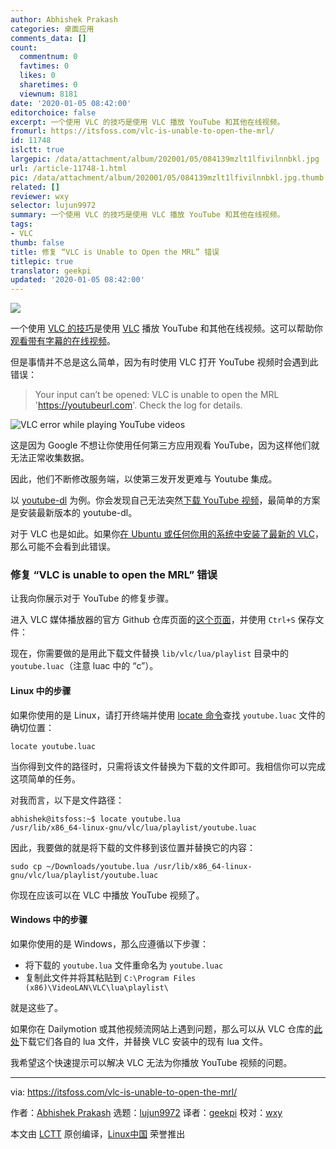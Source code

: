 ```yaml
---
author: Abhishek Prakash
categories: 桌面应用
comments_data: []
count:
  commentnum: 0
  favtimes: 0
  likes: 0
  sharetimes: 0
  viewnum: 8181
date: '2020-01-05 08:42:00'
editorchoice: false
excerpt: 一个使用 VLC 的技巧是使用 VLC 播放 YouTube 和其他在线视频。
fromurl: https://itsfoss.com/vlc-is-unable-to-open-the-mrl/
id: 11748
islctt: true
largepic: /data/attachment/album/202001/05/084139mzlt1lfivilnnbkl.jpg
url: /article-11748-1.html
pic: /data/attachment/album/202001/05/084139mzlt1lfivilnnbkl.jpg.thumb.jpg
related: []
reviewer: wxy
selector: lujun9972
summary: 一个使用 VLC 的技巧是使用 VLC 播放 YouTube 和其他在线视频。
tags:
- VLC
thumb: false
title: 修复 “VLC is Unable to Open the MRL” 错误
titlepic: true
translator: geekpi
updated: '2020-01-05 08:42:00'
---
```


![](/data/attachment/album/202001/05/084139mzlt1lfivilnnbkl.jpg)


一个使用 [VLC 的技巧](https://itsfoss.com/simple-vlc-tips/)是使用 [VLC](https://www.videolan.org/index.html) 播放 YouTube 和其他在线视频。这可以帮助你[观看带有字幕的在线视频](https://itsfoss.com/penguin-subtitle-player/)。


但是事情并不总是这么简单，因为有时使用 VLC 打开 YouTube 视频时会遇到此错误：



> 
> Your input can’t be opened: VLC is unable to open the MRL 'https://youtubeurl.com'. Check the log for details.
> 
> 
> 


![VLC error while playing YouTube videos](/data/attachment/album/202001/05/084212d3b1t43ug0uhg40s.png)


这是因为 Google 不想让你使用任何第三方应用观看 YouTube，因为这样他们就无法正常收集数据。


因此，他们不断修改服务端，以使第三发开发更难与 Youtube 集成。


以 [youtube-dl](https://itsfoss.com/download-youtube-linux/) 为例。你会发现自己无法突然[下载 YouTube 视频](https://itsfoss.com/download-youtube-videos-ubuntu/)，最简单的方案是安装最新版本的 youtube-dl。


对于 VLC 也是如此。如果你[在 Ubuntu 或任何你用的系统中安装了最新的 VLC](https://itsfoss.com/install-latest-vlc/)，那么可能不会看到此错误。


### 修复 “VLC is unable to open the MRL” 错误


让我向你展示对于 YouTube 的修复步骤。


进入 VLC 媒体播放器的官方 Github 仓库页面的[这个页面](https://raw.githubusercontent.com/videolan/vlc/master/share/lua/playlist/youtube.lua)，并使用 `Ctrl+S` 保存文件：


现在，你需要做的是用此下载文件替换 `lib/vlc/lua/playlist` 目录中的 `youtube.luac`（注意 luac 中的 “c”）。


#### Linux 中的步骤


如果你使用的是 Linux，请打开终端并使用 [locate 命令](https://linuxhandbook.com/locate-command/)查找 `youtube.luac` 文件的确切位置：



```
locate youtube.luac
```

当你得到文件的路径时，只需将该文件替换为下载的文件即可。我相信你可以完成这项简单的任务。


对我而言，以下是文件路径：



```
abhishek@itsfoss:~$ locate youtube.lua
/usr/lib/x86_64-linux-gnu/vlc/lua/playlist/youtube.luac
```

因此，我要做的就是将下载的文件移到该位置并替换它的内容：



```
sudo cp ~/Downloads/youtube.lua /usr/lib/x86_64-linux-gnu/vlc/lua/playlist/youtube.luac
```

你现在应该可以在 VLC 中播放 YouTube 视频了。


#### Windows 中的步骤


如果你使用的是 Windows，那么应遵循以下步骤：


* 将下载的 `youtube.lua` 文件重命名为 `youtube.luac`
* 复制此文件并将其粘贴到 `C:\Program Files (x86)\VideoLAN\VLC\lua\playlist\`


就是这些了。


如果你在 Dailymotion 或其他视频流网站上遇到问题，那么可以从 VLC 仓库的[此处](https://github.com/videolan/vlc/tree/master/share/lua/playlist)下载它们各自的 lua 文件，并替换 VLC 安装中的现有 lua 文件。


我希望这个快速提示可以解决 VLC 无法为你播放 YouTube 视频的问题。




---


via: <https://itsfoss.com/vlc-is-unable-to-open-the-mrl/>


作者：[Abhishek Prakash](https://itsfoss.com/author/abhishek/) 选题：[lujun9972](https://github.com/lujun9972) 译者：[geekpi](https://github.com/geekpi) 校对：[wxy](https://github.com/wxy)


本文由 [LCTT](https://github.com/LCTT/TranslateProject) 原创编译，[Linux中国](https://linux.cn/) 荣誉推出